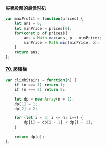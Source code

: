 #### [买卖股票的最佳时机](https://leetcode.cn/problems/best-time-to-buy-and-sell-stock/description/)
```javascript
var maxProfit = function(prices) {
    let ans = 0;
    let minPrice = prices[0];
    for(const p of prices){
        ans = Math.max(ans, p - minPrice);
        minPrice = Math.min(minPrice, p);
    }
    return ans;
};
```

#### [70. 爬楼梯](https://leetcode.cn/problems/climbing-stairs/description/)
```javascript
var climbStairs = function(n) {
    if (n === 1) return 1;
    if (n === 2) return 2;
    
    let dp = new Array(n + 1);
    dp[1] = 1;
    dp[2] = 2;

    for (let i = 3; i <= n; i++) {
        dp[i] = dp[i - 1] + dp[i - 2];
    }
    
    return dp[n];
};
```